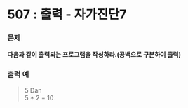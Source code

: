 # 507 : 출력 - 자가진단7

### 문제
**다음과 같이 출력되는 프로그램을 작성하라.(공백으로 구분하여 출력)**

### 출력 예
>5 Dan<br>
>5 * 2 = 10
